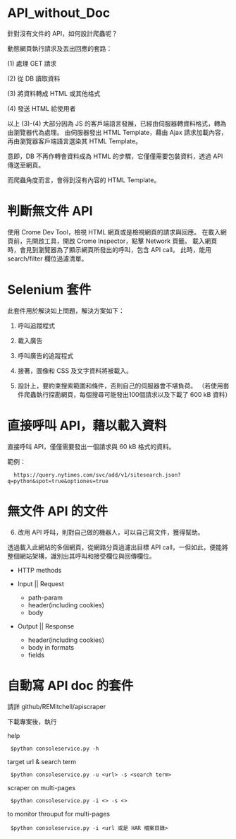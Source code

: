 # API_without_Doc
針對沒有文件的 API，如何設計爬蟲呢？

動態網頁執行請求及丟出回應的套路：

(1) 處理 GET 請求

(2) 從 DB 讀取資料

(3) 將資料轉成 HTML 或其他格式

(4) 發送 HTML 給使用者

以上 (3)-(4) 大部分因為 JS 的客戶端語言發展，已經由伺服器轉資料格式，轉為由瀏覽器代為處理。
由伺服器發出 HTML Template，藉由 Ajax 請求加載內容，再由瀏覽器客戶端語言選染其 HTML Template。

意即，DB 不再作轉會資料成為 HTML 的步驟，它僅僅需要包裝資料，透過 API 傳送至網頁。

而爬蟲角度而言，會得到沒有內容的 HTML Template。

# 判斷無文件 API

使用 Crome Dev Tool，檢視 HTML 網頁或是檢視網頁的請求與回應。
在載入網頁前，先開啟工具，開啟 Crome Inspector，點擊 Network 頁籤。
載入網頁時，會見到瀏覽器為了顯示網頁所發出的呼叫，包含 API call。
此時，能用 search/filter 欄位過濾清單。

# Selenium 套件

此套件用於解決如上問題，解決方案如下：

1. 呼叫追蹤程式

2. 載入廣告

3. 呼叫廣告的追蹤程式

4. 接著，圖像和 CSS 及文字資料將被載入。

5. 設計上，要約束搜索範圍和條件，否則自己的伺服器會不堪負荷。
（若使用套件爬蟲執行探勘網頁，每個搜尋可能發出100個請求以及下載了 600 kB 資料）

# 直接呼叫 API，藉以載入資料

直接呼叫 API，僅僅需要發出一個請求與 60 kB 格式的資料。

範例：

      https://query.nytimes.com/svc/add/v1/sitesearch.json?q=python&spot=true&optiones=true
      
# 無文件 API 的文件

6. 改用 API 呼叫，則對自己做的機器人，可以自己寫文件，獲得幫助。

透過載入此網站的多個網頁，從網路分頁過濾出目標 API call，一但如此，便能將整個網站架構，識別出其呼叫和接受欄位與回傳欄位。

* HTTP methods

* Input || Request
  
  - path-param
  - header(including cookies)
  - body

* Output || Response
  
  - header(including cookies)
  - body in formats
  - fields
  
 # 自動寫 API doc 的套件
 
 請詳 github/REMitchell/apiscraper
 
 下載專案後，執行
 
 help
 
     $python consoleservice.py -h

target url & search term

     $python consoleservice.py -u <url> -s <search term>
     
scraper on multi-pages 

     $python consoleservice.py -i <> -s <>
     
to monitor throuput for multi-pages

     $python consoleservice.py -i <url 或是 HAR 檔案目錄>
     
 





